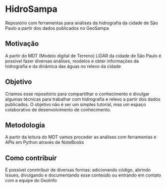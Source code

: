 # HidroSampa

Reposiório com ferramentas para análises da hidrografia da cidade de São Paulo a partir dos dados publicados no GeoSampa

## Motivação

A partir do MDT (Modelo digital de Terreno) LiDAR da cidade de São Paulo é possível fazer diversas análises, modelos e obter informações da hidrografia e da dinâmica das águas no relevo da cidade

## Objetivo

Criamos esse repositório para compartilhar o conhecimento e divulgar algumas técnicas para trabalhar com hidrografia e relevo a partir dos dados publicados. O objetivo não é ser um simples tutorial, mas um espaço colaborativo de desenvolvimento de conhecimento.

## Metodologia

A partir da leitura do MDT vamos proceder as análises com ferramentas e APIs em Python através de NoteBooks

## Como contribuir

É possível conntribuir de diversas formas: adicionando código, abrindo Issues, divulgando e documentando esse conteúdo ou entrando em contato com a equipe do GeoInfo

